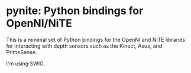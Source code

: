 pynite: Python bindings for OpenNI/NiTE
=======================================

This is a minimal set of Python bindings for the OpenNI and NiTE libraries for interacting with
depth sensors such as the Kinect, Asus, and PrimeSense.

I'm using SWIG.

